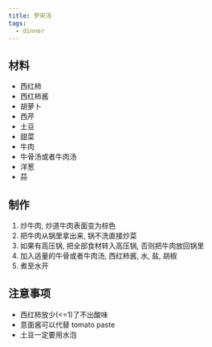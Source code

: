 ```yaml
---
title: 罗宋汤
tags:
  - dinner
---
```


## 材料

- 西红柿
- 西红柿酱
- 胡萝卜
- 西芹
- 土豆
- 甜菜
- 牛肉
- 牛骨汤或者牛肉汤
- 洋葱
- 蒜

## 制作

1. 炒牛肉, 炒道牛肉表面变为棕色
2. 把牛肉从锅里拿出来, 锅不洗直接炒菜
3. 如果有高压锅, 把全部食材转入高压锅, 否则把牛肉放回锅里
4. 加入适量的牛骨或者牛肉汤, 西红柿酱, 水, 盐, 胡椒
5. 煮至水开

## 注意事项

- 西红柿放少(<=1)了不出酸味
- 意面酱可以代替 tomato paste
- 土豆一定要用水泡
